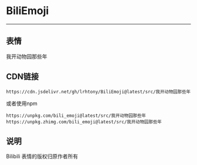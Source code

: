 # BiliEmoji
---
## 表情
我开动物园那些年
## CDN链接
```
https://cdn.jsdelivr.net/gh/lrhtony/BiliEmoji@latest/src/我开动物园那些年
```
或者使用npm
```
https://unpkg.com/bili_emoji@latest/src/我开动物园那些年
https://unpkg.zhimg.com/bili_emoji@latest/src/我开动物园那些年
```
## 说明
Bilibili 表情的版权归原作者所有
